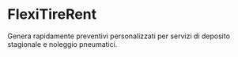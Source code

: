 # FlexiTireRent
Genera rapidamente preventivi personalizzati per servizi di deposito stagionale e noleggio pneumatici.
